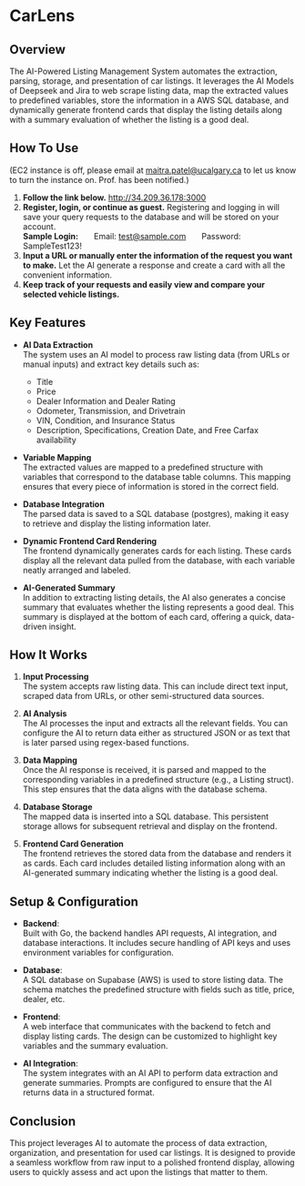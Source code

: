 # CarLens

## Overview
The AI-Powered Listing Management System automates the extraction, parsing, storage, and presentation of car listings. It leverages the AI Models of Deepseek and Jira to web scrape listing data, map the extracted values to predefined variables, store the information in a AWS SQL database, and dynamically generate frontend cards that display the listing details along with a summary evaluation of whether the listing is a good deal.

## How To Use
(EC2 instance is off, please email at maitra.patel@ucalgary.ca to let us know to turn the instance on. Prof. has been notified.)
1. **Follow the link below.**
    http://34.209.36.178:3000
1. **Register, login, or continue as guest.**
    Registering and logging in will save your query requests to the database and will be stored on your account.
    <br>**Sample Login:**
    &nbsp;&nbsp;&nbsp;&nbsp;&nbsp; Email: test@sample.com
    &nbsp;&nbsp;&nbsp;&nbsp;&nbsp; Password: SampleTest123!
2. **Input a URL or manually enter the information of the request you want to make.**
    Let the AI generate a response and create a card with all the convenient information.
3. **Keep track of your requests and easily view and compare your selected vehicle listings.**

## Key Features
- **AI Data Extraction**  
  The system uses an AI model to process raw listing data (from URLs or manual inputs) and extract key details such as:
  - Title
  - Price
  - Dealer Information and Dealer Rating
  - Odometer, Transmission, and Drivetrain
  - VIN, Condition, and Insurance Status
  - Description, Specifications, Creation Date, and Free Carfax availability

- **Variable Mapping**  
  The extracted values are mapped to a predefined structure with variables that correspond to the database table columns. This mapping ensures that every piece of information is stored in the correct field.

- **Database Integration**  
  The parsed data is saved to a SQL database (postgres), making it easy to retrieve and display the listing information later.

- **Dynamic Frontend Card Rendering**  
  The frontend dynamically generates cards for each listing. These cards display all the relevant data pulled from the database, with each variable neatly arranged and labeled.

- **AI-Generated Summary**  
  In addition to extracting listing details, the AI also generates a concise summary that evaluates whether the listing represents a good deal. This summary is displayed at the bottom of each card, offering a quick, data-driven insight.

## How It Works
1. **Input Processing**  
   The system accepts raw listing data. This can include direct text input, scraped data from URLs, or other semi-structured data sources.

2. **AI Analysis**  
   The AI processes the input and extracts all the relevant fields. You can configure the AI to return data either as structured JSON or as text that is later parsed using regex-based functions.

3. **Data Mapping**  
   Once the AI response is received, it is parsed and mapped to the corresponding variables in a predefined structure (e.g., a Listing struct). This step ensures that the data aligns with the database schema.

4. **Database Storage**  
   The mapped data is inserted into a SQL database. This persistent storage allows for subsequent retrieval and display on the frontend.

5. **Frontend Card Generation**  
   The frontend retrieves the stored data from the database and renders it as cards. Each card includes detailed listing information along with an AI-generated summary indicating whether the listing is a good deal.

## Setup & Configuration
- **Backend**:  
  Built with Go, the backend handles API requests, AI integration, and database interactions. It includes secure handling of API keys and uses environment variables for configuration.

- **Database**:  
  A SQL database on Supabase (AWS) is used to store listing data. The schema matches the predefined structure with fields such as title, price, dealer, etc.

- **Frontend**:  
  A web interface that communicates with the backend to fetch and display listing cards. The design can be customized to highlight key variables and the summary evaluation.

- **AI Integration**:  
  The system integrates with an AI API to perform data extraction and generate summaries. Prompts are configured to ensure that the AI returns data in a structured format.

## Conclusion
This project leverages AI to automate the process of data extraction, organization, and presentation for used car listings. It is designed to provide a seamless workflow from raw input to a polished frontend display, allowing users to quickly assess and act upon the listings that matter to them.
